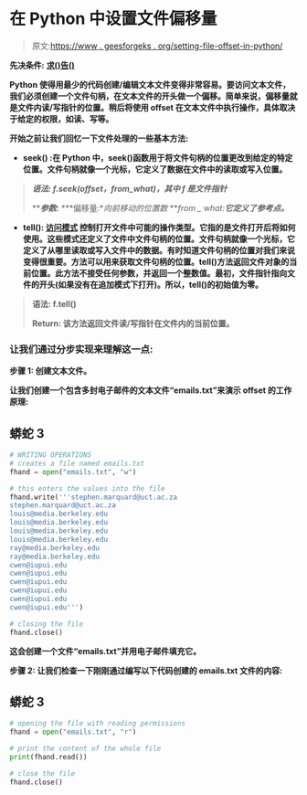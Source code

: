 # 在 Python 中设置文件偏移量

> 原文:[https://www . geesforgeks . org/setting-file-offset-in-python/](https://www.geeksforgeeks.org/setting-file-offsets-in-python/)

**先决条件:** [**求()**](https://www.geeksforgeeks.org/python-seek-function/)**[**告()**](https://www.geeksforgeeks.org/python-tell-function/)**

**Python 使得用最少的代码创建/编辑文本文件变得非常容易。要访问文本文件，我们必须创建一个文件句柄，在文本文件的开头做一个偏移。简单来说，**偏移量**就是文件内读/写指针的位置。稍后将使用 offset 在文本文件中执行操作，具体取决于给定的权限，如读、写等。**

****开始之前让我们回忆一下文件处理的一些基本方法:****

*   ****seek()** :在 Python 中，seek()函数用于**将文件句柄**的位置更改到给定的特定位置。文件句柄就像一个光标，它定义了数据在文件中的读取或写入位置。**

> *****语法:** f.seek(offset，from_what)，其中 f 是文件指针***
> 
> *****参数:***
> ***偏移量:**向前移动的位置数*
> ***from _ what:**它定义了参考点。***

*   ****tell():** [**访问模式**](https://www.geeksforgeeks.org/reading-writing-text-files-python/) 控制打开文件中可能的操作类型。它指的是文件打开后将如何使用。这些模式还定义了文件中**文件句柄**的位置。**文件句柄**就像一个光标，它定义了从哪里读取或写入文件中的数据。有时知道文件句柄的位置对我们来说变得很重要。方法可以用来获取文件句柄的位置。tell()方法返回文件对象的当前位置。此方法不接受任何参数，并返回一个整数值。最初，文件指针指向文件的开头(如果没有在追加模式下打开)。所以，tell()的初始值为零。**

> ****语法:** f.tell()**
> 
> ****Return:** 该方法返回文件读/写指针在文件内的当前位置。**

### ****让我们通过分步实现来理解这一点:****

****步骤 1:** 创建文本文件。**

**让我们创建一个包含多封电子邮件的文本文件“emails.txt”来演示 offset 的工作原理:**

## **蟒蛇 3**

```py
# WRITING OPERATIONS
# creates a file named emails.txt
fhand = open("emails.txt", "w")

# this enters the values into the file
fhand.write('''stephen.marquard@uct.ac.za
stephen.marquard@uct.ac.za
louis@media.berkeley.edu
louis@media.berkeley.edu
louis@media.berkeley.edu
louis@media.berkeley.edu
ray@media.berkeley.edu
ray@media.berkeley.edu
cwen@iupui.edu
cwen@iupui.edu
cwen@iupui.edu
cwen@iupui.edu
cwen@iupui.edu
cwen@iupui.edu''')

# closing the file
fhand.close()
```

**这会创建一个文件“emails.txt”并用电子邮件填充它。**

****步骤 2:** 让我们检查一下刚刚通过编写以下代码创建的 emails.txt 文件的内容:**

## **蟒蛇 3**

```py
# opening the file with reading permissions
fhand = open("emails.txt", "r")

# print the content of the whole file
print(fhand.read())

# close the file
fhand.close()
```
